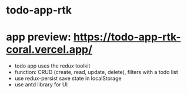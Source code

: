 # todo-app-rtk

# app preview: https://todo-app-rtk-coral.vercel.app/
- todo app uses the redux toolkit
- function: CRUD (create, read, update, delete), filters with a todo list
- use redux-persist save state in localStorage
- use antd library for UI
